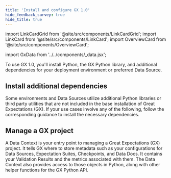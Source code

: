 ```yaml
---
title: 'Install and configure GX 1.0'
hide_feedback_survey: true
hide_title: true
---
```


import LinkCardGrid from '@site/src/components/LinkCardGrid';
import LinkCard from '@site/src/components/LinkCard';
import OverviewCard from '@site/src/components/OverviewCard';

import GxData from '../../components/_data.jsx';


<OverviewCard title={frontMatter.title}>

  To use GX 1.0, you'll install Python, the GX Python library, and additional dependencies for your deployment environment or preferred Data Source.

</OverviewCard>

<LinkCardGrid>

  <LinkCard 
    topIcon 
    label="Install GX 1.0"
    description="Install Python and the GX 1.0 Python library."
    to="/core/installation_and_setup/install_gx" 
    icon="/img/expectation_icon.svg" 
  />

</LinkCardGrid>

## Install additional dependencies

Some environments and Data Sources utilize additional Python libraries or third party utilities that are not included in the base installation of Great Expectations (GX).  If your use cases involve any of the following, follow the corresponding guidance to install the necessary dependencies.

<LinkCardGrid>
  <LinkCard 
    topIcon 
    label="Amazon S3"
    description="Install and set up support for Amazon S3 and GX"
    to="/core/installation_and_setup/additional_dependencies?dependencies=amazon" 
    icon="/img/expectation_icon.svg" 
  />
<LinkCard 
    topIcon 
    label="Azure Blob Storage"
    description="Install and set up support for Azure Blob Storage and GX"
    to="/core/installation_and_setup/additional_dependencies?dependencies=azure" 
    icon="/img/expectation_icon.svg" 
  />
<LinkCard 
    topIcon 
    label="Google Cloud Storage"
    description="Install and set up support for Google Cloud Storage and GX"
    to="/core/installation_and_setup/additional_dependencies?dependencies=gcs" 
    icon="/img/expectation_icon.svg" 
  />
<LinkCard 
    topIcon 
    label="SQL Data Sources"
    description="Install and set up support for SQL Data Sources and GX"
    to="/core/installation_and_setup/additional_dependencies?dependencies=sql" 
    icon="/img/expectation_icon.svg" 
  />
</LinkCardGrid>

## Manage a GX project

A Data Context is your entry point to managing a Great Expectations (GX) project. It tells GX where to store metadata such as your configurations for Data Sources, Expectation Suites, Checkpoints, and Data Docs. It contains your Validation Results and the metrics associated with them. The Data Context also provides access to those objects in Python, along with other helper functions for the GX Python API.

<LinkCardGrid>

  <LinkCard 
    topIcon 
    label="Manage Data Contexts"
    description="Create, retrieve, and manage Data Contexts (your entry point to the GX API) in a Python script."
    to="/core/installation_and_setup/manage_data_contexts" 
    icon="/img/expectation_icon.svg" 
  />
  <LinkCard 
    topIcon 
    label="Manage Credentials"
    description="Securely store and access the credentials needed for certain environments and Data Sources."
    to="/core/installation_and_setup/manage_credentials" 
    icon="/img/expectation_icon.svg" 
  />
  <LinkCard 
    topIcon 
    label="Manage Stores"
    description="Manage the locations that GX stores configuration information"
    to="/core/installation_and_setup/manage_metadata_stores" 
    icon="/img/expectation_icon.svg" 
  />
  <LinkCard 
    topIcon 
    label="Manage Data Docs"
    description="Host and share human readable documentation about your Expectations and Validation Results."
    to="/core/installation_and_setup/manage_data_docs" 
    icon="/img/expectation_icon.svg" 
  />

</LinkCardGrid>
